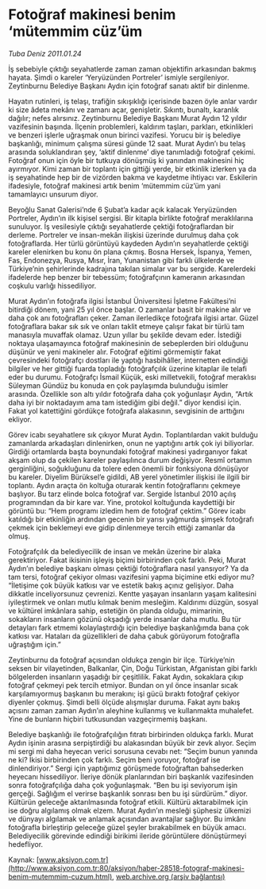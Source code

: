 # Fotoğraf makinesi benim ‘mütemmim cüz’üm

*Tuba Deniz 2011.01.24*

<font class="agenda2NewsSpot">
 İş sebebiyle çıktığı seyahatlerde zaman zaman objektifin arkasından bakmış hayata. Şimdi o kareler ‘Yeryüzünden Portreler’ ismiyle sergileniyor.
 <span>
 </span>
 Zeytinburnu Belediye Başkanı Aydın için fotoğraf sanatı aktif bir dinlenme.
</font>
<font class="newsDetail">
 <p>
  <p class="MsoNormal">
   Hayatın rutinleri, iş telaşı, trafiğin sıkışıklığı içerisinde bazen öyle anlar vardır ki size âdeta mekânı ve zamanı açar, genişletir. Sıkıntı, bunaltı, karanlık dağılır; nefes alırsınız. Zeytinburnu Belediye Başkanı Murat Aydın 12 yıldır vazifesinin başında. İlçenin problemleri, kaldırım taşları, parkları, etkinlikleri ve benzeri işlerle uğraşmak onun birinci vazifesi. Yorucu bir iş belediye başkanlığı, minimum çalışma süresi günde 12 saat. Murat Aydın’ı bu telaş arasında soluklandıran şey, ‘aktif dinlenme’ diye tanımladığı fotoğraf çekimi. Fotoğraf onun için öyle bir tutkuya dönüşmüş ki yanından makinesini hiç ayırmıyor. Kimi zaman bir toplantı için gittiği yerde, bir etkinlik izlerken ya da iş seyahatinde hep bir de vizörden bakma ve kaydetme ihtiyacı var. Eskilerin ifadesiyle, fotoğraf makinesi artık benim ‘mütemmim cüz’üm yani tamamlayıcı unsurum diyor.
  </p>
  <p class="MsoNormal">
   Beyoğlu Sanat Galerisi’nde 6 Şubat’a kadar açık kalacak Yeryüzünden Portreler, Aydın’ın ilk kişisel sergisi. Bir kitapla birlikte fotoğraf meraklılarına sunuluyor. İş vesilesiyle çıktığı seyahatlerde çektiği fotoğraflardan bir derleme. Portreler ve insan-mekân ilişkisi üzerinde durulmuş daha çok fotoğraflarda. Her türlü görüntüyü kaydeden Aydın’ın seyahatlerde çektiği kareler elenirken bu konu ön plana çıkmış. Bosna Hersek, İspanya, Yemen, Fas, Endonezya, Rusya, Mısır, İran, Yunanistan gibi farklı ülkelerde ve Türkiye’nin şehirlerinde kadrajına takılan simalar var bu sergide. Karelerdeki ifadelerde hep benzer bir tebessüm; fotoğrafçının kameranın arkasından coşkulu varlığı hissediliyor.
  </p>
  <p class="MsoNormal">
   Murat Aydın’ın fotoğrafa ilgisi İstanbul Üniversitesi İşletme Fakültesi’ni bitirdiği dönem, yani 25 yıl önce başlar. O zamanlar basit bir makine alır ve daha çok anı fotoğrafları çeker. Zaman ilerledikçe fotoğrafa ilgisi artar. Güzel fotoğraflara bakar sık sık ve onları taklit etmeye çalışır fakat bir türlü tam manasıyla muvaffak olamaz. Uzun yıllar bu şekilde devam eder. İstediği noktaya ulaşamayınca fotoğraf makinesinin de sebeplerden biri olduğunu düşünür ve yeni makineler alır. Fotoğraf eğitimi görmemiştir fakat çevresindeki fotoğrafçı dostları ile yaptığı hasbihâller, internetten edindiği bilgiler ve her gittiği fuarda topladığı fotoğrafçılık üzerine kitaplar ile telafi eder bu durumu. Fotoğrafçı İsmail Küçük, eski milletvekili, fotoğraf meraklısı Süleyman Gündüz bu konuda en çok paylaşımda bulunduğu isimler arasında. Özellikle son altı yıldır fotoğrafa daha çok yoğunlaşır Aydın, “Artık daha iyi bir noktadayım ama tam istediğim gibi değil.” diyor kendisi için. Fakat yol katettiğini gördükçe fotoğrafa alakasının, sevgisinin de arttığını ekliyor.
  </p>
  <p class="MsoNormal">
   Görev icabı seyahatlere sık çıkıyor Murat Aydın. Toplantılardan vakit bulduğu zamanlarda arkadaşları dinlenirken, onun ne yaptığını artık çok iyi biliyorlar. Girdiği ortamlarda başta boynundaki fotoğraf makinesi yadırganıyor fakat akşam olup da çekilen kareler paylaşılınca durum değişiyor. Resmî ortamın gerginliğini, soğukluğunu da tolere eden önemli bir fonksiyona dönüşüyor bu kareler. Diyelim Bürüksel’e gidildi, AB yerel yönetimler ilişkisi ile ilgili bir toplantı. Aydın araçta ön koltuğa oturarak kentin fotoğraflarını çekmeye başlıyor. Bu tarz elinde bolca fotoğraf var. Sergide İstanbul 2010 açılış programından da bir kare var. Yine, protokol koltuğunda kaydettiği bir görüntü bu: “Hem programı izledim hem de fotoğraf çektim.” Görev icabı katıldığı bir etkinliğin ardından gecenin bir yarısı yağmurda şimşek fotoğrafı çekmek için beklemeyi eve gidip dinlenmeye tercih ettiği zamanlar da olmuş.
  </p>
  <p class="MsoNormal">
   Fotoğrafçılık da belediyecilik de insan ve mekân üzerine bir alaka gerektiriyor. Fakat ikisinin işleyiş biçimi birbirinden çok farklı. Peki, Murat Aydın’ın belediye başkanı olması çektiği fotoğraflara nasıl yansıyor? Ya da tam tersi, fotoğraf çekiyor olması vazifesini yapma biçimine etki ediyor mu? “İletişime çok büyük katkısı var ve estetik bakış açınız gelişiyor. Daha dikkatle inceliyorsunuz çevrenizi. Kentte yaşayan insanların yaşam kalitesini iyileştirmek ve onları mutlu kılmak benim mesleğim. Kaldırımı düzgün, sosyal ve kültürel imkânlara sahip, estetiğin ön planda olduğu, mimarinin, sokakların insanların gözünü okşadığı yerde insanlar daha mutlu. Bu tür detayları fark etmemi kolaylaştırdığı için belediye başkanlığımda bana çok katkısı var. Hataları da güzellikleri de daha çabuk görüyorum fotoğrafla uğraştığım için.”
  </p>
  <p class="MsoNormal">
   Zeytinburnu da fotoğraf açısından oldukça zengin bir ilçe. Türkiye’nin seksen bir vilayetinden, Balkanlar, Çin, Doğu Türkistan, Afganistan gibi farklı bölgelerden insanların yaşadığı bir çeşitlilik. Fakat Aydın, sokaklara çıkıp fotoğraf çekmeyi pek tercih etmiyor. Bundan on yıl önce insanlar sıcak karşılamıyormuş başkanın bu merakını; işi gücü bıraktı fotoğraf çekiyor diyenler çokmuş. Şimdi belli ölçüde alışmışlar duruma. Fakat aynı bakış açısını zaman zaman Aydın’ın aleyhine kullanmış ve kullanmakta muhalefet. Yine de bunların hiçbiri tutkusundan vazgeçirmemiş başkanı.
  </p>
  <p class="MsoNormal">
   Belediye başkanlığı ile fotoğrafçılığın fıtratı birbirinden oldukça farklı. Murat Aydın işinin arasına serpiştirdiği bu alakasından büyük bir zevk alıyor. Seçim mi sergi mi daha heyecan verici sorusuna cevabı net: “Seçim bunun yanında ne ki? İkisi birbirinden çok farklı. Seçim beni yoruyor, fotoğraf ise dinlendiriyor.” Sergi için yaptığımız görüşmede fotoğraftan bahsederken heyecanı hissediliyor. İleriye dönük planlarından biri başkanlık vazifesinden sonra fotoğrafçılığa daha çok yoğunlaşmak. “Ben bu işi seviyorum işin gerçeği. Sağlığım el verirse başkanlık sonrası ben bu işi sürdürüm.” diyor. Kültürün geleceğe aktarılmasında fotoğraf etkili. Kültürü aktarabilmek için ise doğru algılamış olmak elzem. Murat Aydın’ın mesleği şüphesiz ülkemizi ve dünyayı algılamak ve anlamak açısından avantajlar sağlıyor. Bu imkânı fotoğrafla birleştirip geleceğe güzel şeyler bırakabilmek en büyük amacı. Belediyecilik görevinde edindiği birikimi ileride görüntülere dönüştürmeyi hedefliyor.
  </p>
 </p>
</font>

Kaynak: [www.aksiyon.com.tr](http://www.aksiyon.com.tr:80/aksiyon/haber-28518-fotograf-makinesi-benim-mutemmim-cuzum.html), [web.archive.org (arşiv bağlantısı)](http://web.archive.org/web/20110130061513/http://www.aksiyon.com.tr:80/aksiyon/haber-28518-fotograf-makinesi-benim-mutemmim-cuzum.html)

